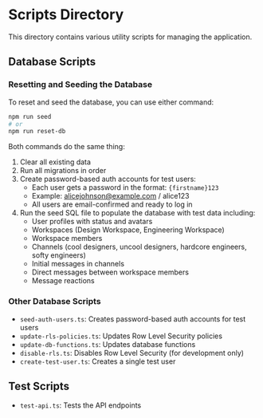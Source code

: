 # Scripts Directory

This directory contains various utility scripts for managing the application.

## Database Scripts

### Resetting and Seeding the Database

To reset and seed the database, you can use either command:
```bash
npm run seed
# or
npm run reset-db
```

Both commands do the same thing:
1. Clear all existing data
2. Run all migrations in order
3. Create password-based auth accounts for test users:
   - Each user gets a password in the format: `{firstname}123`
   - Example: alicejohnson@example.com / alice123
   - All users are email-confirmed and ready to log in
4. Run the seed SQL file to populate the database with test data including:
   - User profiles with status and avatars
   - Workspaces (Design Workspace, Engineering Workspace)
   - Workspace members
   - Channels (cool designers, uncool designers, hardcore engineers, softy engineers)
   - Initial messages in channels
   - Direct messages between workspace members
   - Message reactions

### Other Database Scripts

- `seed-auth-users.ts`: Creates password-based auth accounts for test users
- `update-rls-policies.ts`: Updates Row Level Security policies
- `update-db-functions.ts`: Updates database functions
- `disable-rls.ts`: Disables Row Level Security (for development only)
- `create-test-user.ts`: Creates a single test user

## Test Scripts

- `test-api.ts`: Tests the API endpoints 